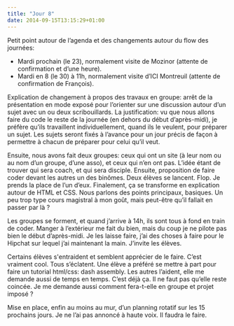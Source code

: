 ```yaml
---
title: "Jour 8"
date: 2014-09-15T13:15:29+01:00
---
```


Petit point autour de l’agenda et des changements autour du flow des journées:

-   Mardi prochain (le 23), normalement visite de Mozinor (attente de
    confirmation et d’une heure).
-   Mardi en 8 (le 30) à 11h, normalement visite d’ICI Montreuil (attente de
    confirmation de François).

Explication de changement à propos des travaux en groupe: arrêt de la
présentation en mode exposé pour l’orienter sur une discussion autour d’un
sujet avec un ou deux scribouillards. La justification: vu que nous allons
faire du code le reste de la journée (en dehors du début d’après-midi), je
préfère qu’ils travaillent individuellement, quand ils le veulent, pour
préparer un sujet. Les sujets seront fixés à l’avance pour un jour précis de
façon à permettre à chacun de préparer pour celui qu’il veut.

Ensuite, nous avons fait deux groupes: ceux qui ont un site (à leur nom ou au
nom d’un groupe, d’une asso), et ceux qui n’en ont pas. L’idée étant de trouver
qui sera coach, et qui sera disciple. Ensuite, proposition de faire coder
devant les autres un des binômes. Deux élèves se lancent. Flop. Je prends la
place de l’un d’eux. Finalement, ça se transforme en explication autour de HTML
et CSS. Nous parlons des points principaux, basiques. Un peu trop type cours
magistral à mon goût, mais peut-être qu’il fallait en passer par là ?

Les groupes se forment, et quand j’arrive à 14h, ils sont tous à fond en train
de coder. Manger à l’extérieur me fait du bien, mais du coup je ne pilote pas
bien le début d’après-midi. Je les laisse faire, j’ai des choses à faire pour
le Hipchat sur lequel j’ai maintenant la main.  J’invite les élèves.

Certains élèves s'entraident et semblent apprécier de le faire. C’est vraiment
cool. Tous s’éclatent. Une élève a préféré se mettre à part pour faire un
tutorial html/css: dash assembly. Les autres l’aident, elle me demande aussi de
temps en temps. C’est déjà ça. Il ne faut pas qu’elle reste coincée. Je me
demande aussi comment fera-t-elle en groupe et projet imposé ?

Mise en place, enfin au moins au mur, d’un planning rotatif sur les 15
prochains jours. Je ne l’ai pas annoncé à haute voix. Il faudra le faire.


